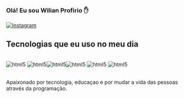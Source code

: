 ### Olá! Eu sou Wilian Profirio ✋

[![Instagram](https://img.shields.io/badge/Instagram-E4405F?style=for-the-badge&logo=instagram&logoColor=white)](https://www.instagram.com/_willpsilva/)    

## Tecnologias que eu uso no meu dia 

<div style="display:inline_block"> <br/>
<img aling="center" alt="html5" src= "https://img.shields.io/badge/HTML5-E34F26?style=for-the-badge&logo=html5&logoColor=white"/>
<img aling="center" alt="html5" src= "https://img.shields.io/badge/CSS3-1572B6?style=for-the-badge&logo=css3&logoColor=white"/><img aling="center" alt="html5" src= "https://img.shields.io/badge/JavaScript-F7DF1E?style=for-the-badge&logo=javascript&logoColor=black"/><img aling="center" alt="html5" src= "https://img.shields.io/badge/C%23-239120?style=for-the-badge&logo=c-sharp&logoColor=white"/>
<img aling="center" alt="html5" src= "https://img.shields.io/badge/React-20232A?style=for-the-badge&logo=react&logoColor=61DAFB"/>
<img aling="center" alt="html5" src= "https://img.shields.io/badge/Node.js-43853D?style=for-the-badge&logo=node.js&logoColor=white"/>
</div></br>

Apaixonado por tecnologia, educaçao e por mudar a vida das pessoas através da programação.
